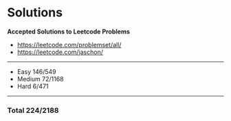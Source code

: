 # Solutions
**Accepted Solutions to Leetcode Problems**

- https://leetcode.com/problemset/all/
- https://leetcode.com/jaschon/
---
- Easy 146/549
- Medium 72/1168
- Hard 6/471

---
### Total 224/2188
